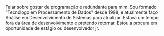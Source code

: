 Falar sobre gostar de programação é redundante para mim.
Sou formado "Tecnólogo em Processamento de Dados" desde 1998, e atualmente faço Análise em Desenvolvimento de Sistemas para atualizar.
Estava um tempo fora da área de desenvolvimento e pretendo retornar.
Estou a procura em oportunidade de estágio ou desenvolvedor jr.
